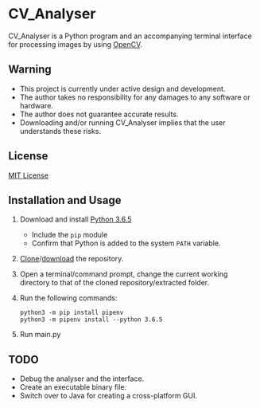 # CV_Analyser

CV_Analyser is a Python program and an accompanying terminal interface for processing images by using [OpenCV](https://opencv.org/ "OpenCV library").

## Warning
 * This project is currently under active design and development.
 * The author takes no responsibility for any damages to any software or hardware.
 * The author does not guarantee accurate results.
 * Downloading and/or running CV_Analyser implies that the user understands these risks.

## License
[MIT License](https://opensource.org/licenses/MIT "The MIT License | Open Source Initiative")

## Installation and Usage
1. Download and install [Python 3.6.5](https://www.python.org/downloads/release/python-365/ "Python Release Python 3.6.5 | Python.org")
   * Include the `pip` module
   * Confirm that Python is added to the system `PATH` variable.
2. [Clone](https://github.com/blackk100/CV_Analyser.git)/[download](https://github.com/blackk100/CV_Analyser/archive/master.zip) the repository.
3. Open a terminal/command prompt, change the current working directory to that of the cloned repository/extracted 
 folder.
4. Run the following commands:

       python3 -m pip install pipenv
       python3 -m pipenv install --python 3.6.5
 
5. Run main.py


## TODO
* Debug the analyser and the interface.
* Create an executable binary file.
* Switch over to Java for creating a cross-platform GUI.
